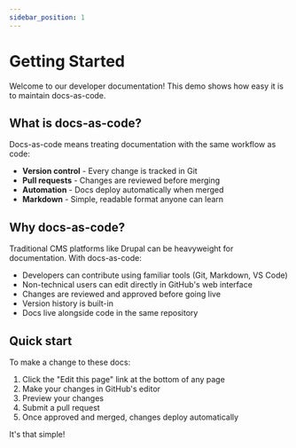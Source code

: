 ```yaml
---
sidebar_position: 1
---
```


# Getting Started

Welcome to our developer documentation! This demo shows how easy it is to maintain docs-as-code.

## What is docs-as-code?

Docs-as-code means treating documentation with the same workflow as code:

- **Version control** - Every change is tracked in Git
- **Pull requests** - Changes are reviewed before merging
- **Automation** - Docs deploy automatically when merged
- **Markdown** - Simple, readable format anyone can learn

## Why docs-as-code?

Traditional CMS platforms like Drupal can be heavyweight for documentation. With docs-as-code:

- Developers can contribute using familiar tools (Git, Markdown, VS Code)
- Non-technical users can edit directly in GitHub's web interface
- Changes are reviewed and approved before going live
- Version history is built-in
- Docs live alongside code in the same repository

## Quick start

To make a change to these docs:

1. Click the "Edit this page" link at the bottom of any page
2. Make your changes in GitHub's editor
3. Preview your changes
4. Submit a pull request
5. Once approved and merged, changes deploy automatically

It's that simple!
